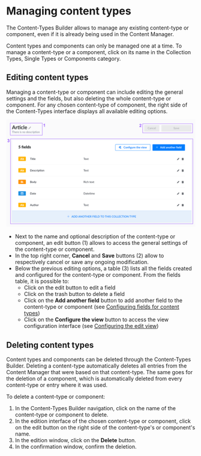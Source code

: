 # Managing content types

The Content-Types Builder allows to manage any existing content-type or component, even if it is already being used in the Content Manager.

Content types and components can only be managed one at a time. To manage a content-type or a component, click on its name in the Collection Types, Single Types or Components category.

## Editing content types

Managing a content-type or component can include editing the general settings and the fields, but also deleting the whole content-type or component. For any chosen content-type of component, the right side of the Content-Types interface displays all available editing options.

![Content-Types Builder's edition interface](../assets/content-types-builder/content-types-builder_edition.png)

- Next to the name and optional description of the content-type or component, an edit button <Fa-PencilAlt />  (1) allows to access the general settings of the content-type or component.
- In the top right corner, **Cancel** and **Save** buttons (2) allow to respectively cancel or save any ongoing modification.
- Below the previous editing options, a table (3) lists all the fields created and configured for the content-type or component. From the fields table, it is possible to:
  - Click on the edit button <Fa-PencilAlt /> to edit a field
  - Click on the trash button <Fa-TrashAlt /> to delete a field
  - Click on the **Add another field** button to add another field to the content-type or component (see [Configuring fields for content types](/user-docs/latest/content-manager/configuring-fields-content-type))
  - Click on the **Configure the view** button to access the view configuration interface (see [Configuring the edit view](/user-docs/latest/content-manager/configuring-view-of-content-type#configuring-the-edit-view))


## Deleting content types

Content types and components can be deleted through the Content-Types Builder. Deleting a content-type automatically deletes all entries from the Content Manager that were based on that content-type. The same goes for the deletion of a component, which is automatically deleted from every content-type or entry where it was used.

To delete a content-type or component:

1. In the Content-Types Builder navigation, click on the name of the content-type or component to delete.
2. In the edition interface of the chosen content-type or component, click on the edit button <Fa-PencilAlt /> on the right side of the content-type's or component's name.
3. In the edition window, click on the **Delete** button.
4. In the confirmation window, confirm the deletion.


